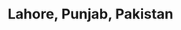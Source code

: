 ---
title: Lahore, Punjab, Pakistan
url: /lahore-punjab-pakistan/
latitude: 31.477
longitude: 74.284
---